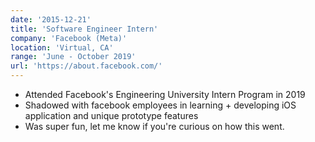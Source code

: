 ```yaml
---
date: '2015-12-21'
title: 'Software Engineer Intern'
company: 'Facebook (Meta)'
location: 'Virtual, CA'
range: 'June - October 2019'
url: 'https://about.facebook.com/'
---
```


- Attended Facebook's Engineering University Intern Program in 2019
- Shadowed with facebook employees in learning + developing iOS application and unique prototype features
- Was super fun, let me know if you're curious on how this went.
